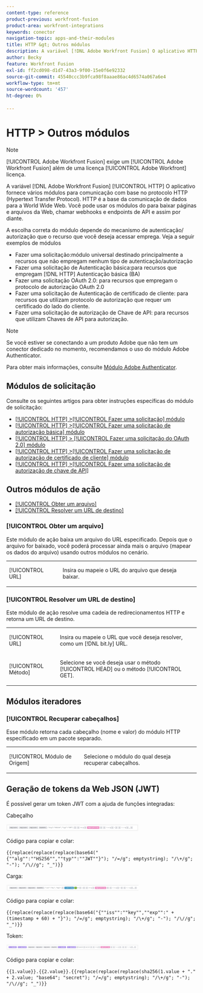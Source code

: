```yaml
---
content-type: reference
product-previous: workfront-fusion
product-area: workfront-integrations
keywords: conector
navigation-topic: apps-and-their-modules
title: HTTP &gt; Outros módulos
description: A variável [!DNL Adobe Workfront Fusion] O aplicativo HTTP fornece vários módulos para comunicação com base no protocolo HTTP (Hypertext Transfer Protocol). HTTP é a base da comunicação de dados para a World Wide Web. Você pode usar os módulos do para baixar páginas e arquivos da Web, chamar webhooks e endpoints de API e assim por diante.
author: Becky
feature: Workfront Fusion
exl-id: ff2cd098-d1d7-43a3-9f00-15e0f6e92332
source-git-commit: 45540ccc3b9fca98f8aaae86ac4d6574a067a6e4
workflow-type: tm+mt
source-wordcount: '457'
ht-degree: 0%

---
```


# HTTP > Outros módulos

>[!NOTE]
>
>[!UICONTROL Adobe Workfront Fusion] exige um [!UICONTROL Adobe Workfront Fusion] além de uma licença [!UICONTROL Adobe Workfront] licença.

A variável [!DNL Adobe Workfront Fusion] [!UICONTROL HTTP] O aplicativo fornece vários módulos para comunicação com base no protocolo HTTP (Hypertext Transfer Protocol). HTTP é a base da comunicação de dados para a World Wide Web. Você pode usar os módulos do para baixar páginas e arquivos da Web, chamar webhooks e endpoints de API e assim por diante.

A escolha correta do módulo depende do mecanismo de autenticação/ autorização que o recurso que você deseja acessar emprega. Veja a seguir exemplos de módulos

* Fazer uma solicitação:módulo universal destinado principalmente a recursos que não empregam nenhum tipo de autenticação/autorização
* Fazer uma solicitação de Autenticação básica:para recursos que empregam [!DNL HTTP] Autenticação básica (BA)
* Fazer uma solicitação OAuth 2.0: para recursos que empregam o protocolo de autorização OAuth 2.0
* Fazer uma solicitação de Autenticação de certificado de cliente: para recursos que utilizam protocolo de autorização que requer um certificado do lado do cliente.
* Fazer uma solicitação de autorização de Chave de API: para recursos que utilizam Chaves de API para autorização.

>[!NOTE]
>
>Se você estiver se conectando a um produto Adobe que não tem um conector dedicado no momento, recomendamos o uso do módulo Adobe Authenticator.
>
>Para obter mais informações, consulte [Módulo Adobe Authenticator](/help/quicksilver/workfront-fusion/apps-and-their-modules/adobe-authenticator-modules.md).

## Módulos de solicitação

Consulte os seguintes artigos para obter instruções específicas do módulo de solicitação:

* [[!UICONTROL HTTP] >[!UICONTROL Fazer uma solicitação] módulo](../../../workfront-fusion/apps-and-their-modules/http-modules/http-module-make-a-request.md)
* [[!UICONTROL HTTP] >[!UICONTROL Fazer uma solicitação de autorização básica] módulo](../../../workfront-fusion/apps-and-their-modules/http-modules/http-module-make-a-basic-auth-request.md)
* [[!UICONTROL HTTP] > [!UICONTROL Fazer uma solicitação do OAuth 2.0] módulo](../../../workfront-fusion/apps-and-their-modules/http-modules/http-module-make-an-oauth-2-request.md)
* [[!UICONTROL HTTP] >[!UICONTROL Fazer uma solicitação de autorização de certificado de cliente] módulo](../../../workfront-fusion/apps-and-their-modules/http-modules/http-module-make-a-client-cert-auth-request.md)
* [[!UICONTROL HTTP] >[!UICONTROL Fazer uma solicitação de autorização de chave de API]](../../../workfront-fusion/apps-and-their-modules/http-modules/http-module-make-an-api-key-auth-request.md)

## Outros módulos de ação

* [[!UICONTROL Obter um arquivo]](#get-a-file)
* [[!UICONTROL Resolver um URL de destino]](#resolve-a-target-url)

### [!UICONTROL Obter um arquivo]

Este módulo de ação baixa um arquivo do URL especificado. Depois que o arquivo for baixado, você poderá processar ainda mais o arquivo (mapear os dados do arquivo) usando outros módulos no cenário.

<table style="table-layout:auto"> 
 <col> 
 <col> 
 <tbody> 
  <tr> 
   <td role="rowheader">[!UICONTROL URL] </td> 
   <td> <p>Insira ou mapeie o URL do arquivo que deseja baixar. </p> </td> 
  </tr> 
 </tbody> 
</table>

### [!UICONTROL Resolver um URL de destino]

Este módulo de ação resolve uma cadeia de redirecionamentos HTTP e retorna um URL de destino.

<table style="table-layout:auto"> 
 <col> 
 <col> 
 <tbody> 
  <tr> 
   <td role="rowheader">[!UICONTROL URL] </td> 
   <td> <p>Insira ou mapeie o URL que você deseja resolver, como um [!DNL bit.ly] URL.</p> </td> 
  </tr> 
  <tr> 
   <td role="rowheader">[!UICONTROL Método] </td> 
   <td> <p>Selecione se você deseja usar o método [!UICONTROL HEAD] ou o método [!UICONTROL GET].</p> </td> 
  </tr> 
 </tbody> 
</table>

## Módulos iteradores

### [!UICONTROL Recuperar cabeçalhos]

Esse módulo retorna cada cabeçalho (nome e valor) do módulo HTTP especificado em um pacote separado.

<table style="table-layout:auto"> 
 <col> 
 <col> 
 <tbody> 
  <tr> 
   <td role="rowheader">[!UICONTROL Módulo de Origem]</td> 
   <td> <p> Selecione o módulo do qual deseja recuperar cabeçalhos.</p> </td> 
  </tr> 
 </tbody> 
</table>

## Geração de tokens da Web JSON (JWT)

É possível gerar um token JWT com a ajuda de funções integradas:

Cabeçalho

![](assets/jwt-header-350x19.png)

Código para copiar e colar:

```
{{replace(replace(replace(base64("{""alg"":""HS256"",""typ"":""JWT""}"); "/=/g"; emptystring); "/\+/g"; "-"); "/\//g"; "_")}}
```

Carga:

![](assets/jwt-payload-350x17.png)

Código para copiar e colar:

```
{{replace(replace(replace(base64("{""iss"":""key"",""exp"":" + (timestamp + 60) + "}"); "/=/g"; emptystring); "/\+/g"; "-"); "/\//g"; "_")}}
```

Token:

![](assets/jwt-token-350x15.png)

Código para copiar e colar:

```
{{1.value}}.{{2.value}}.{{replace(replace(replace(sha256(1.value + "." + 2.value; "base64"; "secret"); "/=/g"; emptystring); "/\+/g"; "-"); "/\//g"; "_")}}
```
